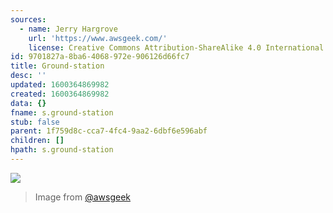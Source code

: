 ```yaml
---
sources:
  - name: Jerry Hargrove
    url: 'https://www.awsgeek.com/'
    license: Creative Commons Attribution-ShareAlike 4.0 International License
id: 9701827a-8ba6-4068-972e-906126d66fc7
title: Ground-station
desc: ''
updated: 1600364869982
created: 1600364869982
data: {}
fname: s.ground-station
stub: false
parent: 1f759d8c-cca7-4fc4-9aa2-6dbf6e596abf
children: []
hpath: s.ground-station
---
```

![](/assets/images/AWS-Ground-Station_en.jpg)

> Image from [@awsgeek](https://www.awsgeek.com/AWS-Ground-Station/)
